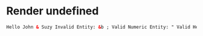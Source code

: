 # Render undefined
```html
Hello John & Suzy Invalid Entity: &b ; Valid Numeric Entity: " Valid Hexadecimal Entity: ¢
```